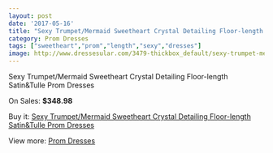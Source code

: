```yaml
---
layout: post
date: '2017-05-16'
title: "Sexy Trumpet/Mermaid Sweetheart Crystal Detailing Floor-length Satin&Tulle Prom Dresses"
category: Prom Dresses
tags: ["sweetheart","prom","length","sexy","dresses"]
image: http://www.dressesular.com/3479-thickbox_default/sexy-trumpet-mermaid-sweetheart-crystal-detailing-floor-length-satintulle-prom-dresses.jpg
---
```

Sexy Trumpet/Mermaid Sweetheart Crystal Detailing Floor-length Satin&Tulle Prom Dresses

On Sales: **$348.98**
<a href="https://www.dressesular.com/prom-dresses/1253-sexy-trumpet-mermaid-sweetheart-crystal-detailing-floor-length-satintulle-prom-dresses.html"><amp-img layout="responsive" width="600" height="600" src="//www.dressesular.com/3479-thickbox_default/sexy-trumpet-mermaid-sweetheart-crystal-detailing-floor-length-satintulle-prom-dresses.jpg" alt="Sexy Trumpet/Mermaid Sweetheart Crystal Detailing Floor-length Satin&Tulle Prom Dresses 0" /></a>
<a href="https://www.dressesular.com/prom-dresses/1253-sexy-trumpet-mermaid-sweetheart-crystal-detailing-floor-length-satintulle-prom-dresses.html"><amp-img layout="responsive" width="600" height="600" src="//www.dressesular.com/3481-thickbox_default/sexy-trumpet-mermaid-sweetheart-crystal-detailing-floor-length-satintulle-prom-dresses.jpg" alt="Sexy Trumpet/Mermaid Sweetheart Crystal Detailing Floor-length Satin&Tulle Prom Dresses 1" /></a>
<a href="https://www.dressesular.com/prom-dresses/1253-sexy-trumpet-mermaid-sweetheart-crystal-detailing-floor-length-satintulle-prom-dresses.html"><amp-img layout="responsive" width="600" height="600" src="//www.dressesular.com/3480-thickbox_default/sexy-trumpet-mermaid-sweetheart-crystal-detailing-floor-length-satintulle-prom-dresses.jpg" alt="Sexy Trumpet/Mermaid Sweetheart Crystal Detailing Floor-length Satin&Tulle Prom Dresses 2" /></a>

Buy it: [Sexy Trumpet/Mermaid Sweetheart Crystal Detailing Floor-length Satin&Tulle Prom Dresses](https://www.dressesular.com/prom-dresses/1253-sexy-trumpet-mermaid-sweetheart-crystal-detailing-floor-length-satintulle-prom-dresses.html "Sexy Trumpet/Mermaid Sweetheart Crystal Detailing Floor-length Satin&Tulle Prom Dresses")

View more: [Prom Dresses](https://www.dressesular.com/7-prom-dresses "Prom Dresses")
